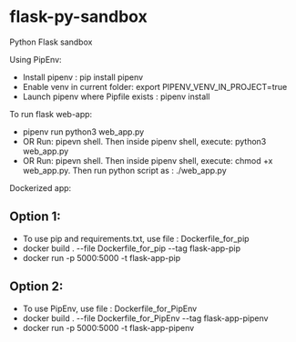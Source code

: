 # flask-py-sandbox
Python Flask sandbox

Using PipEnv:
- Install pipenv : pip install pipenv
- Enable venv in current folder: export PIPENV_VENV_IN_PROJECT=true
- Launch pipenv where Pipfile exists : pipenv install

To run flask web-app:
- pipenv run python3 web_app.py
- OR Run: pipevn shell. Then inside pipenv shell, execute: python3 web_app.py
- OR Run: pipevn shell. Then inside pipenv shell, execute: chmod +x web_app.py. Then run python script as : ./web_app.py

Dockerized app:
## Option 1:
- To use pip and requirements.txt, use file : Dockerfile_for_pip
- docker build . --file Dockerfile_for_pip --tag flask-app-pip
- docker run -p 5000:5000 -t flask-app-pip
## Option 2:
- To use PipEnv, use file : Dockerfile_for_PipEnv
- docker build . --file Dockerfile_for_PipEnv --tag flask-app-pipenv
- docker run -p 5000:5000 -t flask-app-pipenv